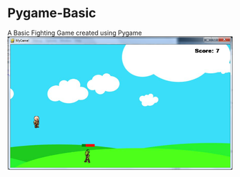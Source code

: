 # Pygame-Basic
A Basic Fighting Game created using Pygame 
![alt text](https://github.com/YessOn/Pygame-Basic/blob/master/assets/screenshot.png?raw=true)
